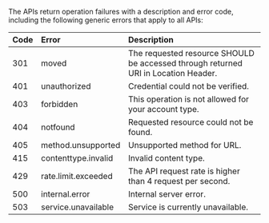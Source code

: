 <head>
  <meta name="robots" content="noindex" />
</head>

The APIs return operation failures with a description and error code, including the following generic errors that apply to all APIs:

| Code | Error    | Description      |
|:------|:--------|:------------|
| 301  | moved    | The requested resource SHOULD be accessed through returned URI in Location Header. |
| 401  | unauthorized    | Credential could not be verified.        |
| 403  | forbidden    | This operation is not allowed for your account type.   |
| 404  | notfound    | Requested resource could not be found.   |
| 405  | method.unsupported  | Unsupported method for URL.    |
| 415  | contenttype.invalid | Invalid content type.           |
| 429  | rate.limit.exceeded | The API request rate is higher than 4 request per second.        |
| 500  | internal.error      | Internal server error.    |
| 503  | service.unavailable | Service is currently unavailable.    |
